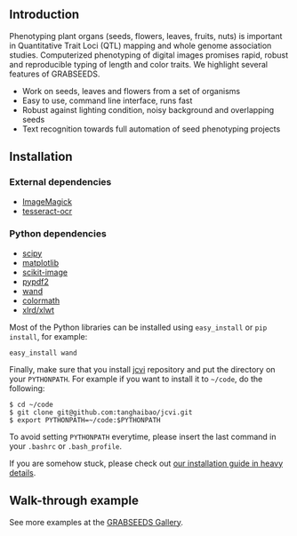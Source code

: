 ## Introduction
Phenotyping plant organs (seeds, flowers, leaves, fruits, nuts) is important in Quantitative Trait Loci (QTL) mapping and whole genome association studies. Computerized phenotyping of digital images promises rapid, robust and reproducible typing of length and color traits. We highlight several features of GRABSEEDS.

* Work on seeds, leaves and flowers from a set of organisms
* Easy to use, command line interface, runs fast
* Robust against lighting condition, noisy background and overlapping seeds
* Text recognition towards full automation of seed phenotyping projects

## Installation
### External dependencies
* [ImageMagick](http://www.imagemagick.org/)
* [tesseract-ocr](https://code.google.com/p/tesseract-ocr/)

### Python dependencies
* [scipy](http://www.scipy.org/)
* [matplotlib](http://matplotlib.org/)
* [scikit-image](http://scikit-image.org/)
* [pypdf2](http://mstamy2.github.io/PyPDF2/)
* [wand](http://docs.wand-py.org/en/0.3.7/)
* [colormath](https://github.com/gtaylor/python-colormath)
* [xlrd/xlwt](http://www.python-excel.org/)

Most of the Python libraries can be installed using `easy_install` or `pip install`, for example:
```
easy_install wand
```

Finally, make sure that you install [jcvi](https://github.com/tanghaibao/jcvi/) repository and put the directory on your `PYTHONPATH`. For example if you want to install it to `~/code`, do the following:
```
$ cd ~/code
$ git clone git@github.com:tanghaibao/jcvi.git
$ export PYTHONPATH=~/code:$PYTHONPATH
```
To avoid setting `PYTHONPATH` everytime, please insert the last command in your `.bashrc` or `.bash_profile`.

If you are somehow stuck, please check out [our installation guide in heavy details](https://github.com/tanghaibao/jcvi/wiki/GRABSEEDS:-How-to-install).

## Walk-through example

See more examples at the [GRABSEEDS Gallery](https://github.com/tanghaibao/jcvi/wiki/GRABSEEDS:-Gallery).
